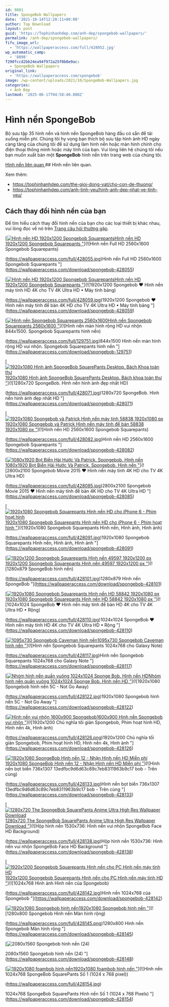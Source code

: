 ```yaml
---
id: 9801
title: SpongeBob Wallpapers
date: '2021-10-14T12:20:11+00:00'
author: Top Download
layout: post
guid: 'https://Tophinhanhdep.com/anh-dep/spongebob-wallpapers/'
permalink: /anh-dep/spongebob-wallpapers/
fifu_image_url:
  - 'https://wallpaperaccess.com/full/428052.jpg'
wp_automatic_camp:
  - '8098'
f290fccd2bb24ea94f972a25f0b0e9ac:
  - SpongeBob Wallpapers
original_link:
  - 'https://wallpaperaccess.com/spongebob'
image: /wp-content/uploads/2021/10/SpongeBob-Wallpapers.jpg
categories:
  - Ảnh Đẹp
lastmod: '2025-06-17T04:58:40.808Z'
---
```

# Hình nền SpongeBob

Bộ sưu tập 35 hình nền và hình nền SpongeBob hàng đầu có sẵn để tải xuống miễn phí. Chúng tôi hy vọng bạn thích bộ sưu tập hình ảnh HD ngày càng tăng của chúng tôi để sử dụng làm hình nền hoặc màn hình chính cho điện thoại thông minh hoặc máy tính của bạn. Vui lòng liên hệ chúng tôi nếu bạn muốn xuất bản một **SpongeBob** hình nền trên trang web của chúng tôi.

[Hình nền liên quan ](#related) ## Hình nền liên quan.

   
 Xem thêm:

   
- <https://tophinhanhdep.com/the-gioi-dong-vat/cho-con-de-thuong/>
- <https://tophinhanhdep.com/anh-tinh-yeu/hinh-anh-dep-nhat-ve-tinh-yeu/>

## Cách thay đổi hình nền của bạn

Để tìm hiểu cách thay đổi hình nền của bạn cho các loại thiết bị khác nhau, vui lòng đọc về nó trên [Trang câu hỏi thường gặp](https://tophinhanhdep.com/faq/).

  
[[![Hình nền HD 1920x1200 Spongebob Squarepants](https://wallpaperaccess.com/full/428052.jpg)Hình nền HD 1920x1200 Spongebob Squarepants "](https://wallpaperaccess.com/download/spongebob-428052)](![Hình nền Full HD 2560x1600 Spongebob Squarepants)

(https://wallpaperaccess.com/full/428055.jpg)Hình nền Full HD 2560x1600 Spongebob Squarepants "](https://wallpaperaccess.com/download/spongebob-428055)

[[![Hình nền HD 1920x1200 Spongebob Squarepants](https://wallpaperaccess.com/full/428057.jpg)Hình nền HD 1920x1200 Spongebob Squarepants "](https://wallpaperaccess.com/download/spongebob-428057)](![1920x1200 Spongebob ❤ Hình nền máy tính HD 4K cho TV 4K Ultra HD • Máy tính bảng)

(https://wallpaperaccess.com/full/428059.jpg)1920x1200 Spongebob ❤ Hình nền máy tính để bàn 4K HD cho TV 4K Ultra HD • Máy tính bảng "](https://wallpaperaccess.com/download/spongebob-428059)

[[![Hình nền Spongebob Squarepants 2560x1600](https://wallpaperaccess.com/full/428064.jpg)Hình nền Spongebob Squarepants 2560x1600 "](https://wallpaperaccess.com/download/spongebob-428064)](![Hình nền màn hình rộng HD vui nhộn 844x1500.  Spongebob Squarepants hình nền)

(https://wallpaperaccess.com/full/129751.jpg)844x1500 Hình nền màn hình rộng HD vui nhộn. Spongebob Squarepants hình nền "](https://wallpaperaccess.com/download/spongebob-129751)

[[![1920x1080 Hình ảnh SpongeBob SquarePants Desktop.  Bách Khoa toàn thư](https://wallpaperaccess.com/full/428070.jpg)1920x1080 Hình ảnh SpongeBob SquarePants Desktop. Bách khoa toàn thư "](https://wallpaperaccess.com/download/spongebob-428070)](![1280x720 SpongeBob.  Hình nền hình ảnh đẹp nhất HD)

(https://wallpaperaccess.com/full/428071.jpg)1280x720 SpongeBob. Hình nền hình ảnh đẹp nhất HD "](https://wallpaperaccess.com/download/spongebob-428071)

[[![1920x1080 Spongebob và Patrick Hình nền máy tính 58838 1920x1080 px](https://wallpaperaccess.com/full/428076.jpg)1920x1080 Spongebob và Patrick Hình nền máy tính để bàn 58838 1920x1080 px "](https://wallpaperaccess.com/download/spongebob-428076)](![Hình nền HD 2560x1600 Spongebob Squarepants)

(https://wallpaperaccess.com/full/428082.jpg)Hình nền HD 2560x1600 Spongebob Squarepants "](https://wallpaperaccess.com/download/spongebob-428082)

[[![1080x1920 Bọt Biển Hài Hước Và Patrick.  Spongebob.  Hình nền](https://wallpaperaccess.com/full/428084.jpg)1080x1920 Bọt Biển Hài Hước Và Patrick. Spongebob. Hình nền "](https://wallpaperaccess.com/download/spongebob-428084)](![2800x2100 Spongebob Movie 2015 ❤ Hình nền máy tính 4K HD cho TV 4K Ultra HD)

(https://wallpaperaccess.com/full/428085.jpg)2800x2100 Spongebob Movie 2015 ❤ Hình nền máy tính để bàn 4K HD cho TV 4K Ultra HD "](https://wallpaperaccess.com/download/spongebob-428085)

[[![1920x1080 Spongebob Squarepants Hình nền HD cho iPhone 6 - Phim hoạt hình](https://wallpaperaccess.com/full/428090.jpg)1920x1080 Spongebob Squarepants Hình nền HD cho iPhone 6 - Phim hoạt hình "](https://wallpaperaccess.com/download/spongebob-428090)](![1920x1080 Spongebob Squarepants Hình nền, Hình ảnh, Hình ảnh)

(https://wallpaperaccess.com/full/428091.jpg)1920x1080 Spongebob Squarepants Hình nền, Hình ảnh, Hình ảnh "](https://wallpaperaccess.com/download/spongebob-428091)

[[![1920x1200 Spongebob Squarepants Hình nền 49597 1920x1200 px](https://wallpaperaccess.com/full/428096.jpg)1920x1200 Spongebob Squarepants Hình nền 49597 1920x1200 px "](https://wallpaperaccess.com/download/spongebob-428096)](![1280x879 SpongeBob hình nền)

(https://wallpaperaccess.com/full/428101.jpg)1280x879 Hình nền SpongeBob "](https://wallpaperaccess.com/download/spongebob-428101)

[[![1920x1080 Spongebob Squarepants Hình nền HD 58842 1920x1080 px](https://wallpaperaccess.com/full/428105.jpg)1920x1080 Spongebob Squarepants Hình nền HD 58842 1920x1080 px "](https://wallpaperaccess.com/download/spongebob-428105)](![1024x1024 SpongeBob ❤ Hình nền máy tính để bàn HD 4K cho TV 4K Ultra HD • Rộng)

(https://wallpaperaccess.com/full/428110.jpg)1024x1024 SpongeBob ❤ Hình nền máy tính HD 4K cho TV 4K Ultra HD • Rộng "](https://wallpaperaccess.com/download/spongebob-428110)

[[![1095x730 Spongebob Caveman hình nền](https://wallpaperaccess.com/full/428111.jpg)1095x730 Spongebob Caveman hình nền "](https://wallpaperaccess.com/download/spongebob-428111)](![Hình nền Spongebob Squarepants 1024x768 cho Galaxy Note)

(https://wallpaperaccess.com/full/428117.jpg)Hình nền Spongebob Squarepants 1024x768 cho Galaxy Note "](https://wallpaperaccess.com/download/spongebob-428117)

[[![Nhóm hình nền quần vuông 1024x1024 Sponge Bob.  Hình nền HD](https://wallpaperaccess.com/full/428118.jpg)Nhóm hình nền quần vuông 1024x1024 Sponge Bob. Hình nền HD "](https://wallpaperaccess.com/download/spongebob-428118)](![1920x1080 Spongebob hình nền 5C - Not Go Away)

(https://wallpaperaccess.com/full/428122.jpg)1920x1080 Spongebob hình nền 5C - Not Go Away "](https://wallpaperaccess.com/download/spongebob-428122)

[[![Hình nền vui nhộn 1600x900 Spongebob](https://wallpaperaccess.com/full/428124.png)1600x900 Hình nền Spongebob vui nhộn "](https://wallpaperaccess.com/download/spongebob-428124)](![1920x1200 Chủ nghĩa tối giản Spongebob, Phim hoạt hình HD, Hình nền 4k, Hình ảnh)

(https://wallpaperaccess.com/full/428126.png)1920x1200 Chủ nghĩa tối giản Spongebob, Phim hoạt hình HD, Hình nền 4k, Hình ảnh "](https://wallpaperaccess.com/download/spongebob-428126)

[[![1920x1080 SpongeBob Hình nền 12 - Nhận Hình nền HD Miễn phí](https://wallpaperaccess.com/full/428131.jpg)1920x1080 SpongeBob Hình nền 12 - Nhận Hình nền HD Miễn phí "](https://wallpaperaccess.com/download/spongebob-428131)](![Hình nền bọt biển 736x1307 13edfbc9d6d63c89c7eb8311963b9c17 bob - Trên cùng)

(https://wallpaperaccess.com/full/428133.jpg)Hình nền bọt biển 736x1307 13edfbc9d6d63c89c7eb8311963b9c17 bob - Trên cùng "](https://wallpaperaccess.com/download/spongebob-428133)

[[![1280x720 The SpongeBob SquarePants Anime Ultra High Res Wallpaper Download](https://wallpaperaccess.com/full/428135.jpg)1280x720 The SpongeBob SquarePants Anime Ultra High Res Wallpaper Download "](https://wallpaperaccess.com/download/spongebob-428135)](![Hộp hình nền 1530x736: Hình nền vui nhộn SpongeBob Face HD  Background)

(https://wallpaperaccess.com/full/428138.jpg)Hộp hình nền 1530x736: Hình nền vui nhộn SpongeBob Face HD Background "](https://wallpaperaccess.com/download/spongebob-428138)

[[![1920x1200 Spongebob Squarepants Hình nền cho PC Hình nền máy tính HD](https://wallpaperaccess.com/full/428141.jpg)1920x1200 Spongebob Squarepants Hình nền cho PC Hình nền máy tính HD "](https://wallpaperaccess.com/download/spongebob-428141)](![1024x768 Hình ảnh Hình nền của Spongebob)

(https://wallpaperaccess.com/full/428142.jpg)Hình nền 1024x768 của Spongebob "](https://wallpaperaccess.com/download/spongebob-428142)

[[![1920x1080 Spongebob hình nền](https://wallpaperaccess.com/full/428143.jpg)1920x1080 Spongebob hình nền "](https://wallpaperaccess.com/download/spongebob-428143)](![1280x800 Spongebob Hình nền Màn hình rộng)

(https://wallpaperaccess.com/full/428145.png)1280x800 Hình nền Spongebob Màn hình rộng "](https://wallpaperaccess.com/download/spongebob-428145)

[![2080x1560 Spongebob hình nền (24)](https://wallpaperaccess.com/full/428148.jpg)

2080x1560 Spongebob hình nền (24) "](https://wallpaperaccess.com/download/spongebob-428148)

[[![1920x1080 foambob hình nền](https://wallpaperaccess.com/full/428153.jpg)1920x1080 foambob hình nền "](https://wallpaperaccess.com/download/spongebob-428153)](![Hình nền 1024x768 SpongeBob SquarePants Số 1 (1024 x 768 pixel))

(https://wallpaperaccess.com/full/428154.jpg)

1024x768 SpongeBob SquarePants Hình nền Số 1 (1024 x 768 Pixels) "](https://wallpaperaccess.com/download/spongebob-428154)
